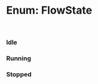 # Enum: FlowState

<br/>

### Idle

<Enum name="FlowState" member="Idle" value="'Idle'" refpath="flowstate" />

### Running

<Enum name="FlowState" member="Running" value="'Running'" refpath="flowstate" />

### Stopped

<Enum name="FlowState" member="Stopped" value="'Stopped'" refpath="flowstate" />

<script setup>
import Enum from '../../../../../components/api/Enum.vue';
</script>
